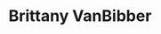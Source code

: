 ---
layout: post
title: Brittany VanBibber
school: NYU
major: Major?
image: https://static.squarespace.com/static/50354720c4aa2d2d3150d3d8/t/522fa5c9e4b0ad0c9682a6d7/1378854345519/Brittany%20VanBibber.png?format=300w
position: Communications
positionURL: http://www.techatnyu.org/position
now: AOL
nowURL: http://www.google.com
twitter: BritVanB
email: t@NYU email?
graduate: 2014
weight: 15
---